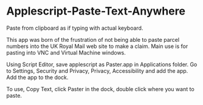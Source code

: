 # Applescript-Paste-Text-Anywhere
Paste from clipboard as if typing with actual keyboard.


This app was born of the frustration of not being able to paste parcel numbers into the UK Royal Mail web site to make a claim.
Main use is for pasting into VNC and Virtual Machine windows.

Using Script Editor, save applescript as Paster.app in Applications folder. 
Go to Settings, Security and Privacy, Privacy, Accessibility and add the app.
Add the app to the dock.

To use, Copy Text, click Paster in the dock, double click where you want to paste. 

